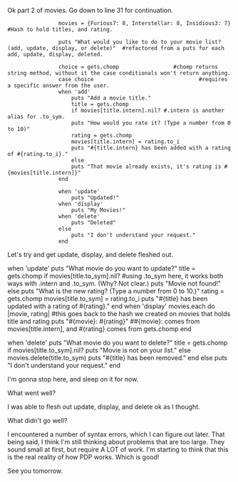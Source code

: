 Ok part 2 of movies. Go down to line 31 for continuation.

					movies = {Furious7: 8, Interstellar: 8, Insidious3: 7}  #Hash to hold titles, and rating.

					puts "What would you like to do to your movie list? (add, update, display, or delete)"  #refactored from a puts for each add, update, display, deleted.

					choice = gets.chomp					#chomp returns string method, without it the case conditionals won't return anything.
					case choice									#requires a specific answer from the user.
					when 'add'
						puts "Add a movie title."
						title = gets.chomp
						if movies[title.intern].nil? #.intern is another alias for .to_sym.
						puts "How would you rate it? (Type a number from 0 to 10)"
						rating = gets.chomp
						movies[title.intern] = rating.to_i
						puts "#{title.intern} has been added with a rating of #{rating.to_i}."
						else
						puts "That movie already exists, it's rating is #{movies[title.intern]}"
					end

					when 'update'
						puts "Updated!"
					when 'display'
						puts "My Movies!"
					when 'delete'
						puts "Deleted"
					else
						puts "I don't understand your request."
					end

Let's try and get update, display, and delete fleshed out.

when 'update'
	puts "What movie do you want to update?"
	title = gets.chomp
	if movies[title.to_sym].nil?	#using .to_sym here, it works both ways with .intern and .to_sym. (Why? Not clear.)
		puts "Movie not found!"
	else
		puts "What is the new rating? (Type a number from 0 to 10.)"
		rating = gets.chomp
		movies[title.to_sym] = rating.to_i
		puts "#{title} has been updated with a rating of #{rating}."
	end
when 'display'
	movies.each do |movie, rating|		#this goes back to the hash we created on movies that holds title and rating
	puts "#{movie}: #{rating}"				##{movie}: comes from movies[title.intern], and #{rating} comes from gets.chomp
end

when 'delete'
	puts "What movie do you want to delete?"
	title = gets.chomp
	if movies[title.to_sym].nil?
		puts "Movie is not on your list."
	else
		movies.delete(title.to_sym)
		puts "#{title} has been removed."
	end
else
	puts "I don't understand your request."
end

I'm gonna stop here, and sleep on it for now.

What went well?

I was able to flesh out update, display, and delete ok as I thought.

What didn't go well?

I encountered a number of syntax errors, which I can figure out later.  That being said, I think I'm still thinking about problems that are too large.  They sound small at first, but require A LOT of work.  I'm starting to think that this is the real reality of how PDP works. Which is good!

See you tomorrow.